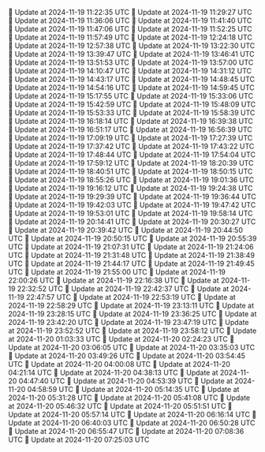 🔄 Update at 2024-11-19 11:22:35 UTC
🔄 Update at 2024-11-19 11:29:27 UTC
🔄 Update at 2024-11-19 11:36:06 UTC
🔄 Update at 2024-11-19 11:41:40 UTC
🔄 Update at 2024-11-19 11:47:06 UTC
🔄 Update at 2024-11-19 11:52:25 UTC
🔄 Update at 2024-11-19 11:57:49 UTC
🔄 Update at 2024-11-19 12:24:18 UTC
🔄 Update at 2024-11-19 12:57:38 UTC
🔄 Update at 2024-11-19 13:22:30 UTC
🔄 Update at 2024-11-19 13:39:47 UTC
🔄 Update at 2024-11-19 13:46:41 UTC
🔄 Update at 2024-11-19 13:51:53 UTC
🔄 Update at 2024-11-19 13:57:00 UTC
🔄 Update at 2024-11-19 14:10:47 UTC
🔄 Update at 2024-11-19 14:31:12 UTC
🔄 Update at 2024-11-19 14:43:17 UTC
🔄 Update at 2024-11-19 14:48:45 UTC
🔄 Update at 2024-11-19 14:54:16 UTC
🔄 Update at 2024-11-19 14:59:45 UTC
🔄 Update at 2024-11-19 15:17:55 UTC
🔄 Update at 2024-11-19 15:33:06 UTC
🔄 Update at 2024-11-19 15:42:59 UTC
🔄 Update at 2024-11-19 15:48:09 UTC
🔄 Update at 2024-11-19 15:53:33 UTC
🔄 Update at 2024-11-19 15:58:39 UTC
🔄 Update at 2024-11-19 16:18:14 UTC
🔄 Update at 2024-11-19 16:39:38 UTC
🔄 Update at 2024-11-19 16:51:17 UTC
🔄 Update at 2024-11-19 16:56:39 UTC
🔄 Update at 2024-11-19 17:09:19 UTC
🔄 Update at 2024-11-19 17:27:39 UTC
🔄 Update at 2024-11-19 17:37:42 UTC
🔄 Update at 2024-11-19 17:43:22 UTC
🔄 Update at 2024-11-19 17:48:44 UTC
🔄 Update at 2024-11-19 17:54:04 UTC
🔄 Update at 2024-11-19 17:59:12 UTC
🔄 Update at 2024-11-19 18:20:39 UTC
🔄 Update at 2024-11-19 18:40:51 UTC
🔄 Update at 2024-11-19 18:50:15 UTC
🔄 Update at 2024-11-19 18:55:26 UTC
🔄 Update at 2024-11-19 19:01:36 UTC
🔄 Update at 2024-11-19 19:16:12 UTC
🔄 Update at 2024-11-19 19:24:38 UTC
🔄 Update at 2024-11-19 19:29:39 UTC
🔄 Update at 2024-11-19 19:36:44 UTC
🔄 Update at 2024-11-19 19:42:03 UTC
🔄 Update at 2024-11-19 19:47:42 UTC
🔄 Update at 2024-11-19 19:53:01 UTC
🔄 Update at 2024-11-19 19:58:14 UTC
🔄 Update at 2024-11-19 20:14:41 UTC
🔄 Update at 2024-11-19 20:30:27 UTC
🔄 Update at 2024-11-19 20:39:42 UTC
🔄 Update at 2024-11-19 20:44:50 UTC
🔄 Update at 2024-11-19 20:50:15 UTC
🔄 Update at 2024-11-19 20:55:39 UTC
🔄 Update at 2024-11-19 21:07:31 UTC
🔄 Update at 2024-11-19 21:24:06 UTC
🔄 Update at 2024-11-19 21:31:48 UTC
🔄 Update at 2024-11-19 21:38:49 UTC
🔄 Update at 2024-11-19 21:44:17 UTC
🔄 Update at 2024-11-19 21:49:45 UTC
🔄 Update at 2024-11-19 21:55:00 UTC
🔄 Update at 2024-11-19 22:00:26 UTC
🔄 Update at 2024-11-19 22:16:38 UTC
🔄 Update at 2024-11-19 22:32:52 UTC
🔄 Update at 2024-11-19 22:42:37 UTC
🔄 Update at 2024-11-19 22:47:57 UTC
🔄 Update at 2024-11-19 22:53:19 UTC
🔄 Update at 2024-11-19 22:58:29 UTC
🔄 Update at 2024-11-19 23:13:11 UTC
🔄 Update at 2024-11-19 23:28:15 UTC
🔄 Update at 2024-11-19 23:36:25 UTC
🔄 Update at 2024-11-19 23:42:20 UTC
🔄 Update at 2024-11-19 23:47:19 UTC
🔄 Update at 2024-11-19 23:52:52 UTC
🔄 Update at 2024-11-19 23:58:12 UTC
🔄 Update at 2024-11-20 01:03:33 UTC
🔄 Update at 2024-11-20 02:24:23 UTC
🔄 Update at 2024-11-20 03:06:05 UTC
🔄 Update at 2024-11-20 03:35:03 UTC
🔄 Update at 2024-11-20 03:49:26 UTC
🔄 Update at 2024-11-20 03:54:45 UTC
🔄 Update at 2024-11-20 04:00:08 UTC
🔄 Update at 2024-11-20 04:21:14 UTC
🔄 Update at 2024-11-20 04:38:13 UTC
🔄 Update at 2024-11-20 04:47:40 UTC
🔄 Update at 2024-11-20 04:53:39 UTC
🔄 Update at 2024-11-20 04:58:59 UTC
🔄 Update at 2024-11-20 05:14:35 UTC
🔄 Update at 2024-11-20 05:31:28 UTC
🔄 Update at 2024-11-20 05:41:08 UTC
🔄 Update at 2024-11-20 05:46:32 UTC
🔄 Update at 2024-11-20 05:51:51 UTC
🔄 Update at 2024-11-20 05:57:14 UTC
🔄 Update at 2024-11-20 06:16:14 UTC
🔄 Update at 2024-11-20 06:40:03 UTC
🔄 Update at 2024-11-20 06:50:28 UTC
🔄 Update at 2024-11-20 06:55:47 UTC
🔄 Update at 2024-11-20 07:08:36 UTC
🔄 Update at 2024-11-20 07:25:03 UTC
